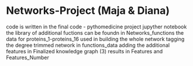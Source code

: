 # Networks-Project (Maja & Diana)
code is written in the final code - pythomedicine project jupyther notebook
the library of additional fuctions can be foundn in Networks_functions
the data for proteins_1-proteins_16 used in building the whole network
tagging the degree trimmed network in functions_data
adding the additional features in Finalized knowledge graph (3)
results in Features and Features_Number

